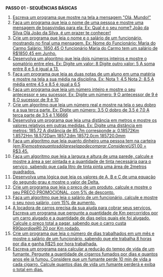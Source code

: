 **PASSO 01 - SEQUÊNCIAS BÁSICAS**

1) [Escreva um programa que mostre na tela a mensagem "Olá, Mundo!"](https://github.com/edvaldoljr/ExerciciosJava/blob/master/src/exercicios/Exercicio1.java) 
2) [Faça um programa que leia o nome de uma pessoa e mostre uma mensagem de boasvindas para ela: Ex: Qual é o seu nome? João da Silva Olá João da Silva, é um prazer te conhecer!](https://github.com/edvaldoljr/ExerciciosJava/blob/master/src/exercicios/Exercicio2.java) 
3)  [Crie um programa que leia o nome e o salário de um funcionário, mostrando no final uma mensagem. Ex: Nome do Funcionário: Maria do Carmo Salário: 1850,45 O funcionário Maria do Carmo tem um salário de R$1850,45 em Junho.](https://github.com/edvaldoljr/ExerciciosJava/blob/master/src/exercicios/Exercicio3.java) 
4)  [Desenvolva um algoritmo que leia dois números inteiros e mostre o somatório entre eles. Ex: Digite um valor: 8 Digite outro valor: 5 A soma entre 8 e 5 é igual a 13.](https://github.com/edvaldoljr/ExerciciosJava/blob/master/src/exercicios/Exercicio4.java) 
5)  [Faça um programa que leia as duas notas de um aluno em uma matéria e mostre na tela a sua média na disciplina. Ex: Nota 1: 4.5 Nota 2: 8.5 A média entre 4.5 e 8.5 é igual a 6.5](https://github.com/edvaldoljr/ExerciciosJava/blob/master/src/exercicios/Exercicio5.java) 
6) [Faça um programa que leia um número inteiro e mostre o seu antecessor e seu sucessor. Ex: Digite um número: 9 O antecessor de 9 é 8 O sucessor de 9 é 10](https://github.com/edvaldoljr/ExerciciosJava/blob/master/src/exercicios/Exercicio6.java) 
7)  [Crie um algoritmo que leia um número real e mostre na tela o seu dobro e a sua terça parte. Ex: Digite um número: 3.5 O dobro de 3.5 é 7.0 A terça parte de 3.5 é 1.16666](https://github.com/edvaldoljr/ExerciciosJava/blob/master/src/exercicios/Exercicio7.java) 
8)  [Desenvolva um programa que leia uma distância em metros e mostre os valores relativos em outras medidas. Ex: Digite uma distância em metros: 185.72 A distância de 85.7m corresponde a: 0.18572Km 1.8572Hm 18.572Dam 1857.2dm 18572.0cm 185720.0mm](https://github.com/edvaldoljr/ExerciciosJava/blob/master/src/exercicios/Exercicio8.java) 
9)  [Faça um algoritmo que leia quanto dinheiro uma pessoa tem na carteira (em R$) e mostre quantos dólares ela pode comprar. Considere US$1,00 = R$3,45.](https://github.com/edvaldoljr/ExerciciosJava/blob/master/src/exercicios/Exercicio9.java) 
10) [Faça um algoritmo que leia a largura e altura de uma parede, calcule e mostre a área a ser pintada e a quantidade de tinta necessária para o serviço, sabendo que cada litro de tinta pinta uma área de 2metros quadrados.](https://github.com/edvaldoljr/ExerciciosJava/blob/master/src/exercicios/Exercicio10.java) 
11) [Desenvolva uma lógica que leia os valores de A, B e C de uma equação do segundo grau e mostre o valor de Delta.](https://github.com/edvaldoljr/ExerciciosJava/blob/master/src/exercicios/Exercicio11.java) 
12)  [Crie um programa que leia o preço de um produto, calcule e mostre o seu PREÇO PROMOCIONAL, com 5% de desconto.](https://github.com/edvaldoljr/ExerciciosJava/blob/master/src/exercicios/Exercicio12.java) 
13)  [Faça um algoritmo que leia o salário de um funcionário, calcule e mostre o seu novo salário, com 15% de aumento.](https://github.com/edvaldoljr/ExerciciosJava/blob/master/src/exercicios/Exercicio13.java) 
14)  [A locadora de carros precisa da sua ajuda para cobrar seus serviços. Escreva um programa que pergunte a quantidade de Km percorridos por um carro alugado e a quantidade de dias pelos quais ele foi alugado. Calcule o preço total a pagar, sabendo que o carro custa R$90 por dia e R$0,20 por Km rodado.](https://github.com/edvaldoljr/ExerciciosJava/blob/master/src/exercicios/Exercicio14.java) 
15)  [Crie um programa que leia o número de dias trabalhados em um mês e mostre o salário de um funcionário, sabendo que ele trabalha 8 horas por dia e ganha R$25 por hora trabalhada.](https://github.com/edvaldoljr/ExerciciosJava/blob/master/src/exercicios/Exercicio15.java) 
16)  [Escreva um programa para calcular a redução do tempo de vida de um fumante. Pergunte a quantidade de cigarros fumados por dias e quantos anos ele já fumou. Considere que um fumante perde 10 min de vida a cada cigarro. Calcule quantos dias de vida um fumante perderá e exiba o total em dias.](https://github.com/edvaldoljr/ExerciciosJava/blob/master/src/exercicios/Exercicio16.java)